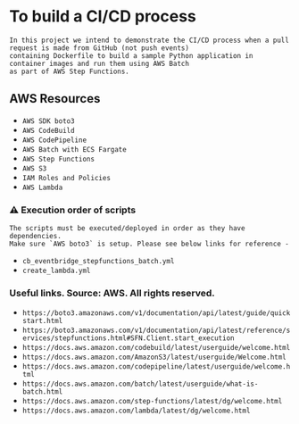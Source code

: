 # To build a CI/CD process
    In this project we intend to demonstrate the CI/CD process when a pull request is made from GitHub (not push events) 
    containing Dockerfile to build a sample Python application in container images and run them using AWS Batch 
    as part of AWS Step Functions.

## AWS Resources 

 * `AWS SDK boto3`
 * `AWS CodeBuild`
 * `AWS CodePipeline`
 * `AWS Batch with ECS Fargate`
 * `AWS Step Functions`
 * `AWS S3`
 * `IAM Roles and Policies`
 * `AWS Lambda`

### :warning: Execution order of scripts
    The scripts must be executed/deployed in order as they have dependencies. 
    Make sure `AWS boto3` is setup. Please see below links for reference - 

 * `cb_eventbridge_stepfunctions_batch.yml`
 * `create_lambda.yml` 

 ### Useful links. Source: AWS. All rights reserved.

 * `https://boto3.amazonaws.com/v1/documentation/api/latest/guide/quickstart.html`
 * `https://boto3.amazonaws.com/v1/documentation/api/latest/reference/services/stepfunctions.html#SFN.Client.start_execution`
 * `https://docs.aws.amazon.com/codebuild/latest/userguide/welcome.html`
 * `https://docs.aws.amazon.com/AmazonS3/latest/userguide/Welcome.html`
 * `https://docs.aws.amazon.com/codepipeline/latest/userguide/welcome.html`
 * `https://docs.aws.amazon.com/batch/latest/userguide/what-is-batch.html`
 * `https://docs.aws.amazon.com/step-functions/latest/dg/welcome.html`
 * `https://docs.aws.amazon.com/lambda/latest/dg/welcome.html`